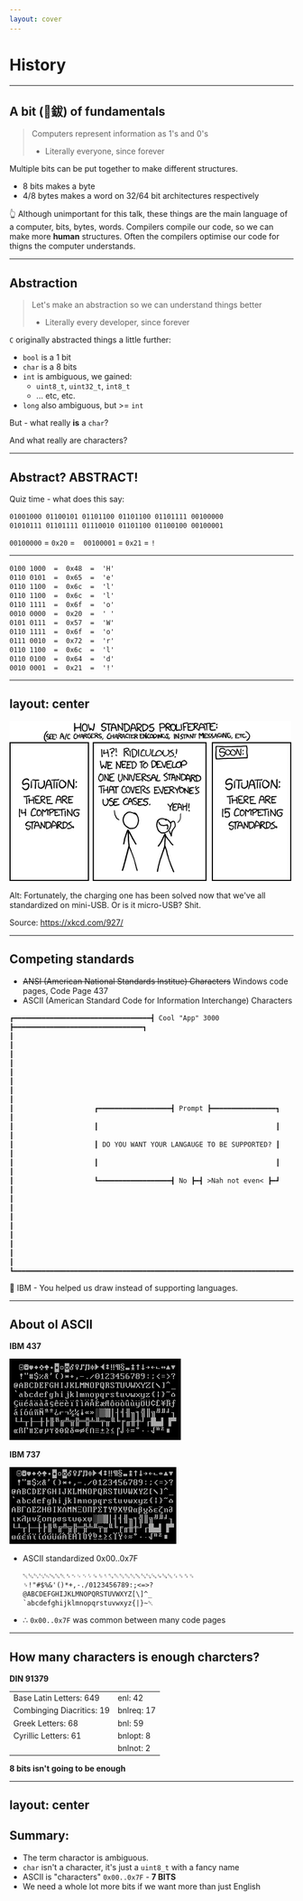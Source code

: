 ```yaml
---
layout: cover
---
```


# History

---

## A bit (🥁鈸) of fundamentals

<div class="mt-5">

> Computers represent information as 1's and 0's
> - Literally everyone, since forever

</div>

Multiple bits can be put together to make different structures.

- 8 bits makes a byte
- 4/8 bytes makes a word on 32/64 bit architectures respectively

👆 Although unimportant for this talk, these things are the main language of a computer, bits, bytes, words. Compilers compile our code, so we can make more __human__ structures. Often the compilers optimise our code for thigns the computer understands.

---

## Abstraction

<div class="mt-5">

> Let's make an abstraction so we can understand things better
> - Literally every developer, since forever

</div>

`C` originally abstracted things a little further:

<v-clicks>

- `bool` is a 1 bit
- `char` is a 8 bits
- `int` is ambiguous, we gained:
  - `uint8_t`, `uint32_t`, `int8_t`
  - ... etc, etc.
- `long` also ambiguous, but >= `int`

</v-clicks>

<v-click>

But - what really __is__ a `char`?

And what really are characters?

</v-click>

---

## Abstract? ABSTRACT!

Quiz time - what does this say:

```
01001000 01100101 01101100 01101100 01101111 00100000
01010111 01101111 01110010 01101100 01100100 00100001
```

<v-click>

`00100000` = `0x20` = ` `
<span class="pl-15">
`00100001` = `0x21` = `!`
</span>

</v-click>

<v-click>

<hr />

```
0100 1000  =  0x48  =  'H'
0110 0101  =  0x65  =  'e'
0110 1100  =  0x6c  =  'l'
0110 1100  =  0x6c  =  'l'
0110 1111  =  0x6f  =  'o'
0010 0000  =  0x20  =  ' '
0101 0111  =  0x57  =  'W'
0110 1111  =  0x6f  =  'o'
0111 0010  =  0x72  =  'r'
0110 1100  =  0x6c  =  'l'
0110 0100  =  0x64  =  'd'
0010 0001  =  0x21  =  '!'
```

</v-click>

<!--
When I think of a "character" I think of "Something a human can read". This text is made up of characters because we understand what each of the letters mean. We share that knowledge.
-->

---
layout: center
---

<div class="flex flex-col">

<img src="/standards.png" class="center"/>

<p class="text-3">
Alt: Fortunately, the charging one has been solved now that we've all standardized on mini-USB. Or is it micro-USB? Shit.
</p>

</div>

<footer>

Source: https://xkcd.com/927/

</footer>

---

## Competing standards

- ~~ANSI (American National Standards Institue) Characters~~ Windows code pages, Code Page 437
- ASCII (American Standard Code for Information Interchange) Characters

<div v-click class="mt-10">

```
┏━━━━━━━━━━━━━━━━━━━━━━━━━━━━━━━━━━┫ Cool "App" 3000 ┣━━━━━━━━━━━━━━━━━━━━━━━━━━━━━━━━┓
┃                                                                                     ┃ 
┃                                                                                     ┃ 
┃                                                                                     ┃ 
┃                                                                                     ┃ 
┃                    ┏━━━━━━━━━━━━━━━━━━┫ Prompt ┣━━━━━━━━━━━━━━━━┓                   ┃
┃                    ┃                                            ┃                   ┃ 
┃                    ┃ DO YOU WANT YOUR LANGAUGE TO BE SUPPORTED? ┃                   ┃
┃                    ┃                                            ┃                   ┃
┃                    ┗━━━━━━━━━━━━━━━━━━┫ No ┣━┫ >Nah not even< ┣━┛                   ┃
┃                                                                                     ┃ 
┃                                                                                     ┃ 
┃                                                                                     ┃ 
┃                                                                                     ┃ 
┗━━━━━━━━━━━━━━━━━━━━━━━━━━━━━━━━━━━━━━━━━━━━━━━━━━━━━━━━━━━━━━━━━━━━━━━━━━━━━━━━━━━━━┛
```

🙇 IBM - You helped us draw instead of supporting languages.

</div>

<!--
ANSI Characters aren't actually a thing. When people use this term, they are refering to the windows code pages.

Quiz: How many bits is an ascii character?

IBM437: https://www.compart.com/en/unicode/charsets/IBM437
-->

--- 

## About ol ASCII

<div class="flex flex-row flex-items-stretch">
<div class="text-center">
    
**IBM 437**

<img class="w-120" src="/Codepage-437.png" alt="An example of the characters on the commonly used IBM437 codepage"/>

</div>
<div class="text-center">

**IBM 737**

<img class="w-120 mt-5" src="/Codepage-737.png" alt="An example of the characters on IBM737 which shows greek characters above the 0x7F range"/>

</div>
</div>

<v-click>

<div class="absolute border-5 top-35 left-12 right-12 bottom-76 border-red"></div>

</v-click>

<v-clicks>

- ASCII standardized 0x00..0x7F
  ```
  ␀␁␂␃␄␅␆␇␈␉␊␋␌␍␎␏␐␑␒␓␔␕␖␗␘␙␚␛␜␝␞␟
  ␠!"#$%&'()*+,-./0123456789:;<=>?
  @ABCDEFGHIJKLMNOPQRSTUVWXYZ[\]^_
  `abcdefghijklmnopqrstuvwxyz{|}~␡
  ```
- ∴ `0x00..0x7F` was common between many code pages

</v-clicks>

---

## How many characters is enough charcters?

**DIN 91379**

| | |
| --- | --- |
| Base Latin Letters: 649 | enl: 42 |
| Combinging Diacritics: 19 | bnlreq: 17 |
| Greek Letters: 68 | bnl: 59 |
| Cyrillic Letters: 61 | bnlopt: 8 |
| | bnlnot: 2 |

<v-clicks>

**8 bits isn't going to be enough**

</v-clicks>

<!--
DIN 91379: https://github.com/String-Latin/DIN-91379-Characters-and-Sequences
-->

---
layout: center
---

## Summary:

<v-clicks>

- The term charactor is ambiguous.
- `char` isn't a character, it's just a `uint8_t` with a fancy name
- ASCII is "characters" `0x00..0x7F` - **7 BITS**
- We need a whole lot more bits if we want more than just English

</v-clicks>
